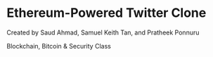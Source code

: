 # Ethereum-Powered Twitter Clone
Created by Saud Ahmad, Samuel Keith Tan, and Pratheek Ponnuru


Blockchain, Bitcoin & Security Class 
